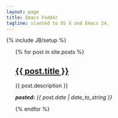 ```yaml
---
layout: page
title: Emacs Fodder
tagline: slanted to OS X and Emacs 24.
---
```

{% include JB/setup %}

<ul class="posts">
  {% for post in site.posts %}
    <h2> <a href="{{ BASE_PATH }}{{ post.url }}">{{ post.title }}</a> </h2>
    <p> {{ post.description }} </p>
    <p> <em><strong>posted:</strong> <span>{{ post.date | date_to_string }}</span></em> </p>
  {% endfor %}
</ul>


